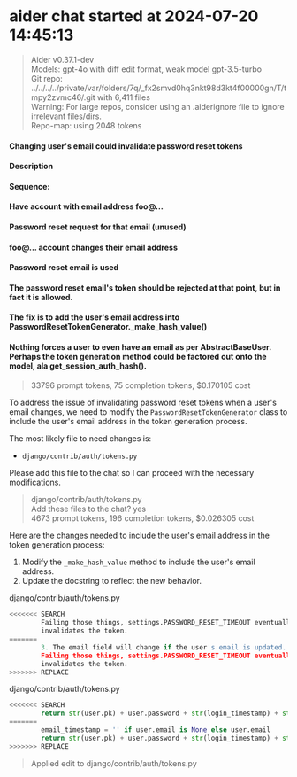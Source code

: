 
# aider chat started at 2024-07-20 14:45:13

> Aider v0.37.1-dev  
> Models: gpt-4o with diff edit format, weak model gpt-3.5-turbo  
> Git repo: ../../../../private/var/folders/7q/_fx2smvd0hq3nkt98d3kt4f00000gn/T/tmpy2zvmc46/.git with 6,411 files  
> Warning: For large repos, consider using an .aiderignore file to ignore irrelevant files/dirs.  
> Repo-map: using 2048 tokens  

#### Changing user's email could invalidate password reset tokens  
#### Description  
#### 	  
#### Sequence:  
#### Have account with email address foo@…  
#### Password reset request for that email (unused)  
#### foo@… account changes their email address  
#### Password reset email is used  
#### The password reset email's token should be rejected at that point, but in fact it is allowed.  
#### The fix is to add the user's email address into ​PasswordResetTokenGenerator._make_hash_value()  
#### Nothing forces a user to even have an email as per AbstractBaseUser. Perhaps the token generation method could be factored out onto the model, ala get_session_auth_hash().  
> 33796 prompt tokens, 75 completion tokens, $0.170105 cost  

To address the issue of invalidating password reset tokens when a user's email changes, we need to modify the `PasswordResetTokenGenerator` class to include the user's email address in the token generation process.

The most likely file to need changes is:
- `django/contrib/auth/tokens.py`

Please add this file to the chat so I can proceed with the necessary modifications.

> django/contrib/auth/tokens.py  
> Add these files to the chat? yes  
> 4673 prompt tokens, 196 completion tokens, $0.026305 cost  

Here are the changes needed to include the user's email address in the token generation process:

1. Modify the `_make_hash_value` method to include the user's email address.
2. Update the docstring to reflect the new behavior.

django/contrib/auth/tokens.py
```python
<<<<<<< SEARCH
        Failing those things, settings.PASSWORD_RESET_TIMEOUT eventually
        invalidates the token.
=======
        3. The email field will change if the user's email is updated.
        Failing those things, settings.PASSWORD_RESET_TIMEOUT eventually
        invalidates the token.
>>>>>>> REPLACE
```

django/contrib/auth/tokens.py
```python
<<<<<<< SEARCH
        return str(user.pk) + user.password + str(login_timestamp) + str(timestamp)
=======
        email_timestamp = '' if user.email is None else user.email
        return str(user.pk) + user.password + str(login_timestamp) + str(email_timestamp) + str(timestamp)
>>>>>>> REPLACE
```

> Applied edit to django/contrib/auth/tokens.py  
